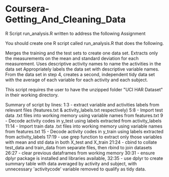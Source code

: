 # Coursera-Getting_And_Cleaning_Data
R Script run_analysis.R written to address the following Assignment

You should create one R script called run_analysis.R that does the following.

Merges the training and the test sets to create one data set.
Extracts only the measurements on the mean and standard deviation for each measurement.
Uses descriptive activity names to name the activities in the data set
Appropriately labels the data set with descriptive variable names.
From the data set in step 4, creates a second, independent tidy data set with the average of each variable for each activity and each subject.

This script requires the user to have the unzipped folder "UCI HAR Dataset" in their working directory.

Summary of script by lines:
1:3 - extract variable and activities labels from relevant files (features.txt & activity_labels.txt respectively)
5:8 - Import test data .txt files into working memory using variable names from features.txt
9 - Decode activity codes in y_test using labels extracted from activity_labels
11:14 - Import train data .txt files into working memory using variable names from features.txt
15 - Decode activity codes in y_train using labels extracted from activity_labels
17:19 - use grep function to extract only those variables with mean and std data in both X_test and X_train
21:24 - cbind to collate test_data and train_data from separate files, then rbind to join datasets
26:27 - clear previous dataframes from working memory
30:31 - ensure dplyr package is installed and libraries available, 
32:35 - use dplyr to create summary table with data averaged by activity and subject, with unnecessary 'activitycode' variable removed to qualify as tidy data.

